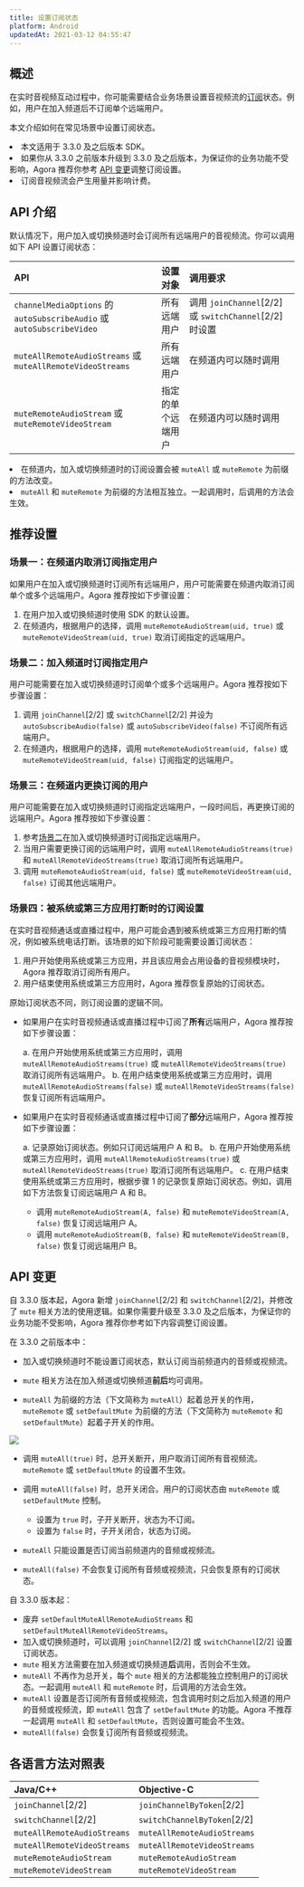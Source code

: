```yaml
---
title: 设置订阅状态
platform: Android
updatedAt: 2021-03-12 04:55:47
---
```


## 概述

在实时音视频互动过程中，你可能需要结合业务场景设置音视频流的[订阅](https://docs.agora.io/cn/Agora%20Platform/subscribe)状态。例如，用户在加入频道后不订阅单个远端用户。

本文介绍如何在常见场景中设置订阅状态。

<div class="alert note"><li>本文适用于 3.3.0 及之后版本 SDK。</li><li>如果你从 3.3.0 之前版本升级到 3.3.0 及之后版本，为保证你的业务功能不受影响，Agora 推荐你参考 <a href="#api_changes">API 变更</a >调整订阅设置。</li><li>订阅音视频流会产生用量并影响计费。</li></div>

## API 介绍

默认情况下，用户加入或切换频道时会订阅所有远端用户的音视频流。你可以调用如下 API 设置订阅状态：

| API                                                                   | 设置对象           | 调用要求                                               |
| :-------------------------------------------------------------------- | :----------------- | :----------------------------------------------------- |
| `channelMediaOptions` 的 `autoSubscribeAudio` 或 `autoSubscribeVideo` | 所有远端用户       | 调用 `joinChannel`[2/2] 或 `switchChannel`[2/2] 时设置 |
| `muteAllRemoteAudioStreams` 或 `muteAllRemoteVideoStreams`            | 所有远端用户       | 在频道内可以随时调用                                   |
| `muteRemoteAudioStream` 或 `muteRemoteVideoStream`                    | 指定的单个远端用户 | 在频道内可以随时调用                                   |

<div class="alert note"><li>在频道内，加入或切换频道时的订阅设置会被 <code>muteAll</code> 或 <code>muteRemote</code> 为前缀的方法改变。</li><li><code>muteAll</code> 和 <code>muteRemote</code> 为前缀的方法相互独立。一起调用时，后调用的方法会生效。</li></div>

## 推荐设置

### 场景一：在频道内取消订阅指定用户

如果用户在加入或切换频道时订阅所有远端用户，用户可能需要在频道内取消订阅单个或多个远端用户。Agora 推荐按如下步骤设置：

1. 在用户加入或切换频道时使用 SDK 的默认设置。
2. 在频道内，根据用户的选择，调用 `muteRemoteAudioStream(uid, true)` 或 `muteRemoteVideoStream(uid, true)` 取消订阅指定的远端用户。

### <a name="scenario2"></a>场景二：加入频道时订阅指定用户

用户可能需要在加入或切换频道时订阅单个或多个远端用户。Agora 推荐按如下步骤设置：

1. 调用 `joinChannel`[2/2] 或 `switchChannel`[2/2] 并设为 `autoSubscribeAudio(false)` 或 `autoSubscribeVideo(false)` 不订阅所有远端用户。
2. 在频道内，根据用户的选择，调用 `muteRemoteAudioStream(uid, false)` 或 `muteRemoteVideoStream(uid, false)` 订阅指定的远端用户。

### 场景三：在频道内更换订阅的用户

用户可能需要在加入或切换频道时订阅指定远端用户，一段时间后，再更换订阅的远端用户。Agora 推荐按如下步骤设置：

1. 参考[场景二](#scenario2)在加入或切换频道时订阅指定远端用户。
2. 当用户需要更换订阅的远端用户时，调用 `muteAllRemoteAudioStreams(true)` 和 `muteAllRemoteVideoStreams(true)` 取消订阅所有远端用户。
3. 调用 `muteRemoteAudioStream(uid, false)` 或 `muteRemoteVideoStream(uid, false)` 订阅其他远端用户。

### 场景四：被系统或第三方应用打断时的订阅设置

在实时音视频通话或直播过程中，用户可能会遇到被系统或第三方应用打断的情况，例如被系统电话打断。该场景的如下阶段可能需要设置订阅状态：

1. 用户开始使用系统或第三方应用，并且该应用会占用设备的音视频模块时，Agora 推荐取消订阅所有用户。
2. 用户结束使用系统或第三方应用时，Agora 推荐恢复原始的订阅状态。

原始订阅状态不同，则订阅设置的逻辑不同。

- 如果用户在实时音视频通话或直播过程中订阅了**所有**远端用户，Agora 推荐按如下步骤设置：

  a. 在用户开始使用系统或第三方应用时，调用 `muteAllRemoteAudioStreams(true)` 或 `muteAllRemoteVideoStreams(true)` 取消订阅所有远端用户。
  b. 在用户结束使用系统或第三方应用时，调用 `muteAllRemoteAudioStreams(false)` 或 `muteAllRemoteVideoStreams(false)` 恢复订阅所有远端用户。

- 如果用户在实时音视频通话或直播过程中订阅了**部分**远端用户，Agora 推荐按如下步骤设置：

  a. 记录原始订阅状态。例如只订阅远端用户 A 和 B。
  b. 在用户开始使用系统或第三方应用时，调用 `muteAllRemoteAudioStreams(true)` 或 `muteAllRemoteVideoStreams(true)` 取消订阅所有远端用户。
  c. 在用户结束使用系统或第三方应用时，根据步骤 1 的记录恢复原始订阅状态。例如，调用如下方法恢复订阅远端用户 A 和 B。

  - 调用 `muteRemoteAudioStream(A, false)` 和 `muteRemoteVideoStream(A, false)` 恢复订阅远端用户 A。
  - 调用 `muteRemoteAudioStream(B, false)` 和 `muteRemoteVideoStream(B, false)` 恢复订阅远端用户 B。

## <a name="api_changes"></a>API 变更

自 3.3.0 版本起，Agora 新增 `joinChannel`[2/2] 和 `switchChannel`[2/2]，并修改了 `mute` 相关方法的使用逻辑。如果你需要升级至 3.3.0 及之后版本，为保证你的业务功能不受影响，Agora 推荐你参考如下内容调整订阅设置。

在 3.3.0 之前版本中：

- 加入或切换频道时不能设置订阅状态，默认订阅当前频道内的音频或视频流。

- `mute` 相关方法在加入频道或切换频道**前后**均可调用。

- `muteAll` 为前缀的方法（下文简称为 `muteAll`）起着总开关的作用，`muteRemote` 或 `setDefaultMute` 为前缀的方法（下文简称为 `muteRemote` 和 `setDefaultMute`）起着子开关的作用。

![](https://web-cdn.agora.io/docs-files/1611154569739)

- 调用 `muteAll(true)` 时，总开关断开，用户取消订阅所有音视频流。`muteRemote` 或 `setDefaultMute` 的设置不生效。

- 调用 `muteAll(false)` 时，总开关闭合。用户的订阅状态由 `muteRemote` 或 `setDefaultMute` 控制。

  - 设置为 `true` 时，子开关断开，状态为不订阅。
  - 设置为 `false` 时，子开关闭合，状态为订阅。

- `muteAll` 只能设置是否订阅当前频道内的音频或视频流。

- `muteAll(false)` 不会恢复订阅所有音频或视频流，只会恢复原有的订阅状态。

自 3.3.0 版本起：

- 废弃 `setDefaultMuteAllRemoteAudioStreams` 和 `setDefaultMuteAllRemoteVideoStreams`。
- 加入或切换频道时，可以调用 `joinChannel`[2/2] 或 `switchChannel`[2/2] 设置订阅状态。
- `mute` 相关方法需要在加入频道或切换频道**后**调用，否则会不生效。
- `muteAll` 不再作为总开关，每个 `mute` 相关的方法都能独立控制用户的订阅状态。一起调用 `muteAll` 和 `muteRemote` 时，后调用的方法会生效。
- `muteAll` 设置是否订阅所有音频或视频流，包含调用时刻之后加入频道的用户的音频或视频流，即 `muteAll` 包含了 `setDefaultMute` 的功能。Agora 不推荐一起调用 `muteAll` 和 `setDefaultMute`，否则设置可能会不生效。
- `muteAll(false)` 会恢复订阅所有音频或视频流。

## 各语言方法对照表

| Java/C++                    | Objective-C                 |
| :-------------------------- | :-------------------------- |
| `joinChannel`[2/2]          | `joinChannelByToken`[2/2]   |
| `switchChannel`[2/2]        | `switchChannelByToken`[2/2] |
| `muteAllRemoteAudioStreams` | `muteAllRemoteAudioStreams` |
| `muteAllRemoteVideoStreams` | `muteAllRemoteVideoStreams` |
| `muteRemoteAudioStream`     | `muteRemoteAudioStream`     |
| `muteRemoteVideoStream`     | `muteRemoteVideoStream`     |
